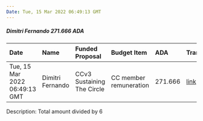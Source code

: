 ```yaml
---
Date: Tue, 15 Mar 2022 06:49:13 GMT
---
```


##### Dimitri Fernando 271.666 ADA

| Date      | Name | Funded Proposal | Budget Item | ADA | Transaction|
| :---        | :---  | :--- | :--- | :--- | :--- |
| Tue, 15 Mar 2022 06:49:13 GMT | Dimitri Fernando | CCv3 Sustaining The Circle | CC member remuneration | 271.666 | [link](https://cardanoscan.io/transaction/35a64cbb7b199fb6c1fa045a338a9abb22c5dbcfe1bbe0ea0c482dd130025490)|

Description: Total amount divided by 6
